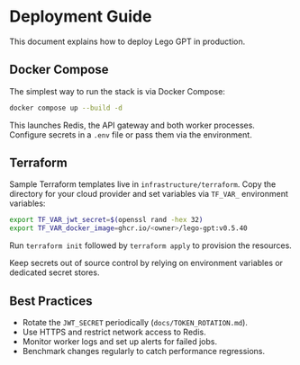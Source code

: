# Deployment Guide

This document explains how to deploy Lego GPT in production.

## Docker Compose

The simplest way to run the stack is via Docker Compose:

```bash
docker compose up --build -d
```

This launches Redis, the API gateway and both worker processes.  Configure secrets in a `.env` file or pass them via the environment.

## Terraform

Sample Terraform templates live in `infrastructure/terraform`. Copy the directory for your cloud provider and set variables via `TF_VAR_` environment variables:

```bash
export TF_VAR_jwt_secret=$(openssl rand -hex 32)
export TF_VAR_docker_image=ghcr.io/<owner>/lego-gpt:v0.5.40
```

Run `terraform init` followed by `terraform apply` to provision the resources.

Keep secrets out of source control by relying on environment variables or dedicated secret stores.

## Best Practices

* Rotate the `JWT_SECRET` periodically (`docs/TOKEN_ROTATION.md`).
* Use HTTPS and restrict network access to Redis.
* Monitor worker logs and set up alerts for failed jobs.
* Benchmark changes regularly to catch performance regressions.
